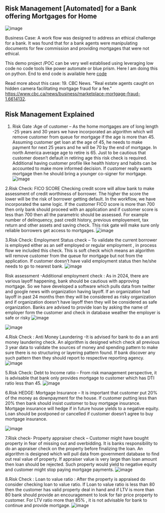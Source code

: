 ## Risk Management [Automated] for a Bank offering Mortgages for Home 

![image](https://github.com/ParthDave111/ParthDave111.github.io/assets/123885634/0aebb2fc-831e-421d-997a-3296b9d600bb)

Business Case:
A work flow was designed to address an ethical challenge for a bank. It was found that for a bank agents were manipulating documents for few commission and providing mortgages that were not ethical. 

This demo project /POC can be very well establised using leveraging low code no code tools like power automate or blue prism. Here I am doing this on python. End to end code is available here [code](https://github.com/ParthDave111/financial-engineering-/blob/main/Bank_mortgage_.ipynb)

Read more about this case: 19.	CBC News. "Real estate agents caught on hidden camera facilitating mortgage fraud for a fee." https://www.cbc.ca/news/business/marketplace-mortgage-fraud-1.6614132.

## Risk Management Explained 
1. Risk Gate :Age of customer – As the home mortgages are of long length -25 years and 30 years we have incorporated an algorithm which will remove customer from queue for mortgage if the age is more than 45. Assuming customer get loan at the age of 45, he needs to make payment for next 25 years and he will be 70 by the end of mortgage. In north America average age to retire is 65. Just to be cautious that customer doesn’t default in retiring age this risk check is required. Additional having customer profile like health history and habits can be accounted to make more informed decision. If customer really wants mortgage then he should bring a younger co-signer for mortgage.  
 ![image](https://github.com/ParthDave111/ParthDave111.github.io/assets/123885634/bd42d2af-a0b3-485a-a457-d434c98f60a4)

2.Risk Check: FICO SCORE Checking credit score will allow bank to make assessment of credit worthiness of borrower. The higher the score the lower will be the risk of borrower getting default. In the workflow, we have incorporated the same logic. If the customer FICO score is more than 700 then only bank should proceed with an application and if customer score is less than 700 then all the parametric should be assessed. For example number of delinquency, past credit history, previous employement, tax return and other assets and saving check. This risk gate will make sure only reliable borrowers get access to mortgages. 
 ![image](https://github.com/ParthDave111/ParthDave111.github.io/assets/123885634/ad937ffd-5544-4557-92d3-5581bb617cbb)

3.Risk Check: Employment Status check – To validate the current borrower is employed either as an self employed or regular employment , in process flow we included this check. This is soft check which means an algorithm will remove customer from the queue for mortgage but not from the application. If customer doesn’t have valid employment status then he/she needs to go to nearest bank.
 ![image](https://github.com/ParthDave111/ParthDave111.github.io/assets/123885634/1dc048bf-508f-4be0-89b5-2637c6130313)

Risk assessment -Additional employment check : As in 2024, there are various layoff happening, bank should be cautious with approving mortgage. So we have developed a software which pulls data from twitter and google news with organization having layoff. If an organization had layoff in past 24 months then they will be considered as risky organization and if organization doesn’t have layoff then they will be considered as safe organization. Banks are advised to provide loan by asking the name of employer form the customer and check in database weather the employer is safe or risky 
![image](https://github.com/ParthDave111/ParthDave111.github.io/assets/123885634/775bde57-2321-42e0-a637-a5c0be16598f)

![image](https://github.com/ParthDave111/ParthDave111.github.io/assets/123885634/170cc8f5-6b26-4346-b256-c204129bf0ef)

4.Risk Check : Anti Money Laundering -It is advised for bank to do a an anti money laundering check. An algorithm is designed which check all previous 3 year data to validate the sources of money and spending pattern to make sure there is no structuring or layering pattern found. If bank discover any such pattern then they should report to respective reporting agency. 
![image](https://github.com/ParthDave111/ParthDave111.github.io/assets/123885634/e484942d-8c67-480a-b04e-e295ce22b4ea)

5.Risk Check: Debt to Income ratio – From risk management perspective, it is advisable that bank only provides mortgage to customer which has DTI ratio less than 45. 
 ![image](https://github.com/ParthDave111/ParthDave111.github.io/assets/123885634/ea8c8ffd-c4a1-438c-a299-d82f711cfaf3)

6.Risk HEDGE: Mortgage Insurance – It is important that customer put 20% of the money as downpayment for the house. If customer putting less than 20% then bank should insist customer to buy mortgage insurance. Mortgage insurance will hedge if in future house yields to a negative equity. Loan should be postponed or cancelled if customer doesn’t agree to buy mortgage insurance.

 ![image](https://github.com/ParthDave111/ParthDave111.github.io/assets/123885634/19cd67b3-edcf-4b84-a498-9bd121cd5114)

7.Risk check- Property appraiser check – Customer might have bought property in fear of missing out and overbidding. It is banks responsibility to do an appraiser check on the property before finalizing the loan. An algorithm is designed which will pull data from government database to find out real value of property. If appraiser value is very large than loan amount then loan should be rejected. Such property would yield to negative equity and customer might stop paying mortgage payments. 
 ![image](https://github.com/ParthDave111/ParthDave111.github.io/assets/123885634/29f2f356-e9e4-493a-bbec-05894a4d8dff)

8.Risk Check : Loan to value ratio : After the property is appraised do consider checking loan to value ratio. If Loan to value ratio is less than 80 then the customer has valid property deal in hand and if LTV is more than 80 bank should provide an encouragement to look for fair price property to customer. For LTV ratio more than 85% , it is not advisable for bank to continue and provide mortgage. 
 ![image](https://github.com/ParthDave111/ParthDave111.github.io/assets/123885634/ddb15a3c-feb0-44d6-99b3-6aca567d2970)


 

 



